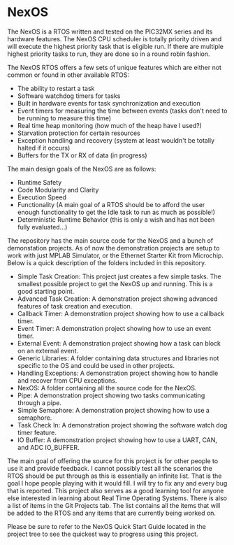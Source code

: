 # NexOS
The NexOS is a RTOS written and tested on the PIC32MX series and its hardware features. The NexOS CPU scheduler is totally priority driven and will execute the highest priority task that is eligible run. If there are multiple highest priority tasks to run, they are done so in a round robin fashion.

The NexOS RTOS offers a few sets of unique features which are either not common or found in other available RTOS:

 - The ability to restart a task
 - Software watchdog timers for tasks
 - Built in hardware events for task synchronization and execution
 - Event timers for measuring the time between events (tasks don't need to be running to measure this time)
 - Real time heap monitoring (how much of the heap have I used?)
 - Starvation protection for certain resources
 - Exception handling and recovery (system at least wouldn't be totally halted if it occurs)
 - Buffers for the TX or RX of data (in progress)

The main design goals of the NexOS are as follows:
 - Runtime Safety
 - Code Modularity and Clarity
 - Execution Speed
 - Functionality (A main goal of a RTOS should be to afford the user enough functionality to get the Idle task to run as much as possible!)
 - Deterministic Runtime Behavior (this is only a wish and has not been fully evaluated...)
 
The repository has the main source code for the NexOS and a bunch of demonstation projects.  As of now the demonstration projects are setup to work with just MPLAB Simulator, or the Ethernet Starter Kit from Microchip.  Below is a quick description of the folders included in this repository.
 - Simple Task Creation: This project just creates a few simple tasks.  The smallest possible project to get the NexOS up and running.  This is a good starting point.
 - Advanced Task Creation: A demonstration project showing advanced features of task creation and execution.
 - Callback Timer: A demonstration project showing how to use a callback timer.
 - Event Timer: A demonstration project showing how to use an event timer.
 - External Event: A demonstration project showing how a task can block on an external event.
 - Generic Libraries: A folder containing data structures and libraries not specific to the OS and could be used in other projects.
 - Handling Exceptions: A demonstration project showing how to handle and recover from CPU exceptions.
 - NexOS: A folder containing all the source code for the NexOS.
 - Pipe: A demonstration project showing two tasks communicating through a pipe.
 - Simple Semaphore: A demonstration project showing how to use a semaphore.
 - Task Check In: A demonstration project showing the software watch dog timer feature.
 - IO Buffer: A demonstration project showing how to use a UART, CAN, and ADC IO_BUFFER.

The main goal of offering the source for this project is for other people to use it and provide feedback. I cannot possibly test all the scenarios the RTOS should be put through as this is essentially an infinite list. That is the goal I hope people playing with it would fill. I will try to fix any and every bug that is reported.  This project also serves as a good learning tool for anyone else interested in learning about Real Time Operating Systems.  There is also a list of items in the Git Projects tab.  The list contains all the items that will be added to the RTOS and any items that are currently being worked on.

Please be sure to refer to the NexOS Quick Start Guide located in the project tree to see the quickest way to progress using this project.
